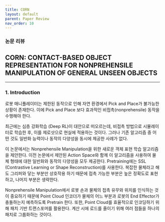 ```yaml
---
title: CORN
layout: default
parent: Paper Review
nav_order: 10
---
```


### 논문 리뷰  

## CORN: CONTACT-BASED OBJECT REPRESENTATION FOR NONPREHENSILE MANIPULATION OF GENERAL UNSEEN OBJECTS

---

### **1. Introduction**  

로봇 매니퓰레이터는 제한된 동작으로 인해 자연 환경에서 Pick and Place가 불가능한 상황이 존재한다. 이에 Pick and Place 보다 효과적인 비접촉(nonprehensile) 동작을 수행해야 한다.  

최근에는 심층 강화학습 (Deep RL)이 대안으로 떠오르는데, 비접촉 방법으로 시뮬레이터로 학습한 후, 이를 제로샷으로 현실에 적용하는 것이다. 그러나 기존 알고리즘 중 어떤 것도 일반화 능력이나 동작의 다양성을 동시에 제공한 사례가 없다.  

이 논문에서는 Nonprehensile Manipulation을 위한 새로운 객체 표현 학습 알고리즘을 제안한다. 이전 논문에서 제안된 Action Space와 함께 이 알고리즘을 사용하여 물체 형태에 대한 일반화와 동작의 다양성을 모두 제공한다. Pretraining에는 SSL (Contrastive Learning or Shape Reconstruction)를 사용한다. 복잡한 물체라고 해도 그리퍼와 닿는 부분만 상호작용 하기 때문에 접촉 가능한 부분은 높은 정확도로 표현하고, 나머지 부분은 생략한다.  

Nonprehensile Manipulation에서 로봇 손과 물체의 접촉 유무와 위치를 인식하는 것이 중요하기 때문에 Point Cloud 인코더가 물체의 어느 부분과 로봇의 End Effector가 충돌하는지 예측하도록 Pretrain 한다. 또한, Point Cloud를 효율적으로 인코딩하기 위해 패치 기반 트랜스포머를 활용한다. 계산 시에 로드를 줄이기 위해 여러 점들을 하나의 패치로 그룹화하는 것이다. 





